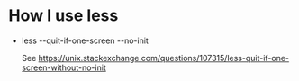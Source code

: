 # How I use less

* less --quit-if-one-screen --no-init

  See
  <https://unix.stackexchange.com/questions/107315/less-quit-if-one-screen-without-no-init>
